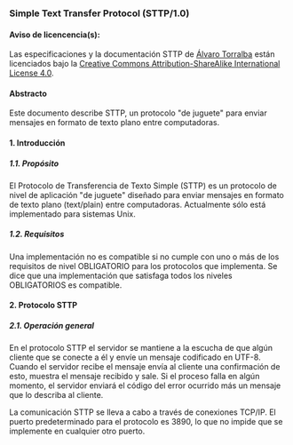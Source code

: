### Simple Text Transfer Protocol (STTP/1.0)

#### Aviso de licencencia(s):
Las especificaciones y la documentación STTP de [Álvaro Torralba](https://github.com/Alvarito050506/) están licenciados bajo la [Creative Commons Attribution-ShareAlike International License 4.0](http://creativecommons.org/licenses/by-sa/4.0/).

#### Abstracto
Este documento describe STTP, un protocolo "de juguete" para enviar mensajes en formato de texto plano entre computadoras.

#### 1. Introducción
##### 1.1. Propósito
El Protocolo de Transferencia de Texto Simple (STTP) es un protocolo de nivel de aplicación "de juguete" diseñado para enviar mensajes en formato de texto plano (text/plain) entre computadoras. Actualmente sólo está implementado para sistemas Unix.
##### 1.2. Requisitos
Una implementación no es compatible si no cumple con uno o más de los requisitos de nivel OBLIGATORIO para los protocolos que implementa. Se dice que una implementación que satisfaga todos los niveles OBLIGATORIOS es compatible.

#### 2. Protocolo STTP
##### 2.1. Operación general
En el protocolo STTP el servidor se mantiene a la escucha de que algún cliente que se conecte a él y envíe un mensaje codificado en UTF-8. Cuando el servidor recibe el mensaje envía al cliente una confirmación de esto, muestra el mensaje recibido y sale. Si el proceso falla en algún momento, el servidor enviará el código del error ocurrido más un mensaje que lo describa al cliente.

La comunicación STTP se lleva a cabo a través de conexiones TCP/IP. El puerto predeterminado para el protocolo es 3890, lo que no impide que se implemente en cualquier otro puerto.


